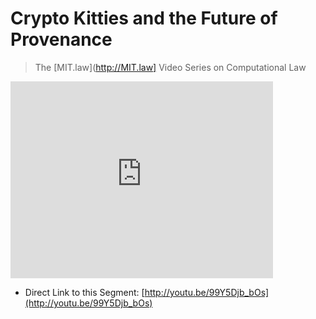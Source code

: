 # Crypto Kitties and the Future of Provenance

> The [MIT.law](http://MIT.law] Video Series on Computational Law

<iframe width="420" height="315" src="http://www.youtube.com/embed/99Y5Djb_bOs" frameborder="0" allowfullscreen></iframe>

* Direct Link to this Segment: [http://youtu.be/99Y5Djb_bOs](http://youtu.be/99Y5Djb_bOs)
